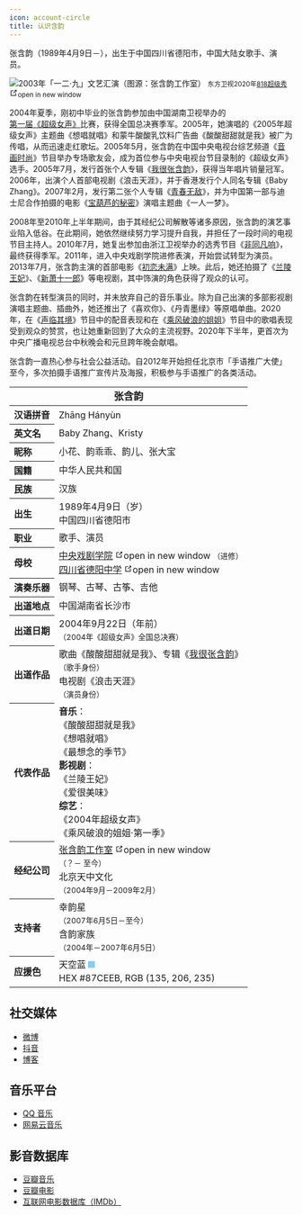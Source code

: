 ```yaml
---
icon: account-circle
title: 认识含韵
---
```


张含韵（1989年4月9日－），出生于中国四川省德阳市，中国大陆女歌手、演员。

<div class="intro-profile">
    <div class="custom-container center">
    <p>
        <img src="/images/intro/zhanghanyun.webp" alt="2003年「一二·九」文艺汇演（图源：张含韵工作室）" loading="lazy">
        <small>
            东方卫视2020年<a href="https://www.bilibili.com/video/BV1H5411h7TC" title="苏宁易购818超级秀" target="_blank" rel="noopener">818超级秀</a>
            <span><svg class="external-link-icon" xmlns="http://www.w3.org/2000/svg" aria-hidden="true" focusable="false" x="0px" y="0px" viewBox="0 0 100 100" width="15" height="15"><path fill="currentColor" d="M18.8,85.1h56l0,0c2.2,0,4-1.8,4-4v-32h-8v28h-48v-48h28v-8h-32l0,0c-2.2,0-4,1.8-4,4v56C14.8,83.3,16.6,85.1,18.8,85.1z"></path><polygon fill="currentColor" points="45.7,48.7 51.3,54.3 77.2,28.5 77.2,37.2 85.2,37.2 85.2,14.9 62.8,14.9 62.8,22.9 71.5,22.9"></polygon></svg><span class="external-link-icon-sr-only">open in new window</span></span>
        </small>
    </p>
    </div>
</div>

2004年夏季，刚初中毕业的张含韵参加由中国湖南卫视举办的[第一届《超级女声》](/intro/timeline/04-debut/)比赛，获得全国总决赛季军。2005年，她演唱的《2005年超级女声》主题曲《想唱就唱》和蒙牛酸酸乳饮料广告曲《酸酸甜甜就是我》被广为传唱，从而迅速走红歌坛。2005年5月，张含韵在中国中央电视台综艺频道《[音画时尚](https://baike.baidu.com/item/音画时尚)》节目举办专场歌友会，成为首位参与中央电视台节目录制的《超级女声》选手。2005年7月，发行首张个人专辑《[我很张含韵](/music/album/album2.html)》，获得当年唱片销量冠军。2006年，出演个人首部电视剧《浪击天涯》，并于香港发行个人同名专辑《Baby Zhang》。2007年2月，发行第二张个人专辑《[青春无敌](/music/album/album5.html)》，并为中国第一部与迪士尼合作拍摄的电影《[宝葫芦的秘密](https://movie.douban.com/subject/1960298/)》演唱主题曲《一人一梦》。

2008年至2010年上半年期间，由于其经纪公司解散等诸多原因，张含韵的演艺事业陷入低谷。在此期间，她依然继续努力学习提升自我，并担任了一段时间的电视节目主持人。2010年7月，她复出参加由浙江卫视举办的选秀节目《[非同凡响](https://baike.baidu.com/item/非同凡响/7525553)》，最终获得季军。2011年，进入中央戏剧学院进修表演，开始尝试转型为演员。2013年7月，张含韵主演的首部电影《[初恋未满](https://movie.douban.com/subject/10833971/)》上映。此后，她还拍摄了《[兰陵王妃](https://movie.douban.com/subject/25023165/)》、《[新萧十一郎](https://movie.douban.com/subject/25966185/)》等电视剧，其中饰演的角色获得了观众的认可。

张含韵在转型演员的同时，并未放弃自己的音乐事业。除为自己出演的多部影视剧演唱主题曲、插曲外，她还推出了《喜欢你》、《丹青墨绿》等原唱单曲。2020年，在《[声临其境](https://baike.baidu.com/item/声临其境第三季)》节目中的配音表现和在《[乘风破浪的姐姐](https://baike.baidu.com/item/乘风破浪的姐姐第一季)》节目中的歌唱表现受到观众的赞赏，也让她重新回到了大众的主流视野。2020年下半年，更首次为中央广播电视总台中秋晚会和元旦跨年晚会献唱。

张含韵一直热心参与社会公益活动。自2012年开始担任北京市「手语推广大使」至今，多次拍摄手语推广宣传片及海报，积极参与手语推广的各类活动。

<table style="text-align:left; line-height:1.5em;">
<thead>
<tr>
    <th colspan="2" style="text-align:center; font-size:110%;">张含韵</th>
</tr>
</thead>
<tbody>
<tr>
    <th>汉语拼音</th>
    <td>Zhāng Hányùn</td>
</tr>
<tr>
    <th>英文名</th>
    <td>Baby Zhang、Kristy</td>
</tr>
<tr>
    <th>昵称</th>
    <td>小花、韵乖乖、韵儿、张大宝</td>
</tr>
<tr>
    <th>国籍</th>
    <td>中华人民共和国</td>
</tr>
<tr>
    <th>民族</th>
    <td>汉族</td>
</tr>
<tr>
    <th>出生</th>
    <td>
        1989年4月9日（<span id="age"></span>岁）<br/>
        中国四川省德阳市
    </td>
</tr>
<tr>
    <th>职业</th>
    <td>歌手、演员</td>
</tr>
<tr>
    <th>母校</th>
    <td>
        <a href="http://www.chntheatre.edu.cn" target="_blank" rel="noopener">中央戏剧学院</a>
        <span><svg class="external-link-icon" xmlns="http://www.w3.org/2000/svg" aria-hidden="true" focusable="false" x="0px" y="0px" viewBox="0 0 100 100" width="15" height="15"><path fill="currentColor" d="M18.8,85.1h56l0,0c2.2,0,4-1.8,4-4v-32h-8v28h-48v-48h28v-8h-32l0,0c-2.2,0-4,1.8-4,4v56C14.8,83.3,16.6,85.1,18.8,85.1z"></path><polygon fill="currentColor" points="45.7,48.7 51.3,54.3 77.2,28.5 77.2,37.2 85.2,37.2 85.2,14.9 62.8,14.9 62.8,22.9 71.5,22.9"></polygon></svg><span class="external-link-icon-sr-only">open in new window</span></span>
        <small>（进修）</small><br/>
        <a href="http://www.scdyzx.com/a/Show/jiechuxiaoyou/20140604/102.html" target="_blank" rel="noopener">四川省德阳中学</a>
        <span><svg class="external-link-icon" xmlns="http://www.w3.org/2000/svg" aria-hidden="true" focusable="false" x="0px" y="0px" viewBox="0 0 100 100" width="15" height="15"><path fill="currentColor" d="M18.8,85.1h56l0,0c2.2,0,4-1.8,4-4v-32h-8v28h-48v-48h28v-8h-32l0,0c-2.2,0-4,1.8-4,4v56C14.8,83.3,16.6,85.1,18.8,85.1z"></path><polygon fill="currentColor" points="45.7,48.7 51.3,54.3 77.2,28.5 77.2,37.2 85.2,37.2 85.2,14.9 62.8,14.9 62.8,22.9 71.5,22.9"></polygon></svg><span class="external-link-icon-sr-only">open in new window</span></span>
    </td>
</tr>
<tr>
    <th>演奏乐器</th>
    <td>钢琴、古琴、古筝、吉他</td>
</tr>
<tr>
    <th>出道地点</th>
    <td>中国湖南省长沙市</td>
</tr>
<tr>
    <th>出道日期</th>
    <td>
        2004年9月22日（<span id="debutyear"></span>年前）<br/>
        <small>（2004年《超级女声》全国总决赛）</small>
    </td>
</tr>
<tr>
    <th>出道作品</th>
    <td>
        歌曲《酸酸甜甜就是我》、专辑《<a href="/music/album/album2.html">我很张含韵</a>》<br/>
        <small>（歌手身份）</small><br/>
        电视剧《浪击天涯》<br/>
        <small>（演员身份）</small>
    </td>
</tr>
<tr>
    <th>代表作品</th>
    <td>
        <b>音乐</b>：<br/>
            《酸酸甜甜就是我》<br/>
            《想唱就唱》<br/>
            《最想念的季节》<br/>
        <b>影视剧</b>：<br/>
            《兰陵王妃》<br/>
            《爱很美味》<br/>
        <b>综艺</b>：<br/>
            《2004年超级女声》<br/>
            《乘风破浪的姐姐·第一季》<br/>
    </td>
</tr>
<tr>
    <th>经纪公司</th>
    <td>
        <a href="https://weibo.com/u/5664119488" target="_blank" rel="noopener">张含韵工作室</a>
        <span><svg class="external-link-icon" xmlns="http://www.w3.org/2000/svg" aria-hidden="true" focusable="false" x="0px" y="0px" viewBox="0 0 100 100" width="15" height="15"><path fill="currentColor" d="M18.8,85.1h56l0,0c2.2,0,4-1.8,4-4v-32h-8v28h-48v-48h28v-8h-32l0,0c-2.2,0-4,1.8-4,4v56C14.8,83.3,16.6,85.1,18.8,85.1z"></path><polygon fill="currentColor" points="45.7,48.7 51.3,54.3 77.2,28.5 77.2,37.2 85.2,37.2 85.2,14.9 62.8,14.9 62.8,22.9 71.5,22.9"></polygon></svg><span class="external-link-icon-sr-only">open in new window</span></span>
        <br/>
        <small>（？－ 至今）</small><br/>
        北京天中文化<br/>
        <small>（2004年9月－2009年2月）</small>
    </td>
</tr>
<tr>
    <th>支持者</th>
    <td>
        幸韵星<br/>
        <small>（2007年6月5日－至今）</small><br/>
        含韵家族<br/>
        <small>（2004年－2007年6月5日）</small><br/>
    </td>
</tr>
<tr>
    <th>应援色</th>
    <td>
        天空蓝 <div style="width: 12px;height: 12px;background-color: #87CEEB; display: inline-block"></div><br/>
        HEX #87CEEB, RGB (135, 206, 235) 
    </td>
</tr>
</tbody>
</table>

## 社交媒体

- [微博](https://weibo.com/zhanghanyun)
- [抖音](https://v.douyin.com/e9kUKxe)
- [博客](http://blog.sina.com.cn/zhanghanyun)<Badge text="不再更新" type="warning"/>

## 音乐平台

- [QQ 音乐](https://y.qq.com/n/ryqq/singer/003hP1b82zqCtm)<Badge text="主要音源" type="tip"/>
- [网易云音乐](https://music.163.com/#/artist?id=10583)

## 影音数据库

- [豆瓣音乐](https://music.douban.com/musician/104835/)
- [豆瓣电影](https://movie.douban.com/celebrity/1312921/)
- [互联网电影数据库（IMDb）](https://www.imdb.com/name/nm07479446/)
